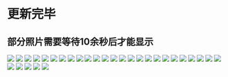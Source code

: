 # 更新完毕

部分照片需要等待10余秒后才能显示
---

![](https://cdn.luogu.com.cn/upload/image_hosting/c2cg93pz.png)
![](https://s3.bmp.ovh/imgs/2021/11/cb350b20ea908815.jpg)
![](https://s3.bmp.ovh/imgs/2021/11/36cee554e3a29442.jpg)
![](https://s3.bmp.ovh/imgs/2021/11/b27fabfeef0928c7.jpg)
![](https://s3.bmp.ovh/imgs/2021/11/763019266f25ceb2.jpg)
![](https://s3.bmp.ovh/imgs/2021/11/70d185f92154abab.jpg)
![](https://s3.bmp.ovh/imgs/2021/11/7d9a42e6f5a8e46b.jpg)
![](https://s3.bmp.ovh/imgs/2021/11/ac790b3161cc4e83.jpg)
![](https://s3.bmp.ovh/imgs/2021/11/f08e95d8f84fb5f3.jpg)
![](https://s3.bmp.ovh/imgs/2021/11/57431a71f3ba46a2.jpg)
![](https://s3.bmp.ovh/imgs/2021/11/1f7bcd2057d6c114.jpg)
![](https://s3.bmp.ovh/imgs/2021/11/a66ed1744fd6230e.jpg)
![](https://s3.bmp.ovh/imgs/2021/11/d159fa7e76cebd62.jpg)
![](https://s3.bmp.ovh/imgs/2021/11/ec5cf12fc7ecc20b.jpg)
![](https://s3.bmp.ovh/imgs/2021/11/0945b0fbf3a6abe1.jpg)
![](https://s3.bmp.ovh/imgs/2021/11/324e5dd7eeea8da8.jpg)
![](https://s3.bmp.ovh/imgs/2021/11/8897df48e3ecb04c.jpg)
![](https://s3.bmp.ovh/imgs/2021/11/7ca1834c8e0e576b.jpg)
![](https://s3.bmp.ovh/imgs/2021/11/54eecd1649777703.jpg)
![](https://s3.bmp.ovh/imgs/2021/11/ab11f77b935bfe04.jpg)
![](https://s3.bmp.ovh/imgs/2021/11/2856f14a07897fa1.jpg)
![](https://s3.bmp.ovh/imgs/2021/11/9fd3482337203e6a.jpg)
![](https://s3.bmp.ovh/imgs/2021/11/cc7a2933d7a10901.jpg)
![](https://s3.bmp.ovh/imgs/2021/11/212f8764da7082a6.jpg)
![](https://s3.bmp.ovh/imgs/2021/11/911e4cfa6b90f233.jpg)
![](https://s3.bmp.ovh/imgs/2021/11/71ca13e82fcbdca3.jpg)
![](https://s3.bmp.ovh/imgs/2021/11/c7138ea8112b4c5b.jpg)
![](https://s3.bmp.ovh/imgs/2021/11/f4758660a7cf1db6.jpg)
![](https://s3.bmp.ovh/imgs/2021/11/dd4ce4b060c997a8.jpg)
![](https://s3.bmp.ovh/imgs/2021/11/3ca7b624b68029b6.jpg)

